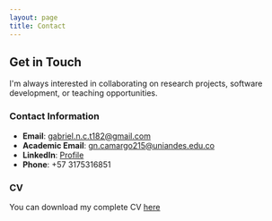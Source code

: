 ```yaml
---
layout: page
title: Contact
---
```


## Get in Touch

I'm always interested in collaborating on research projects, software development, or teaching opportunities.

### Contact Information

- **Email**: [gabriel.n.c.t182@gmail.com](mailto:gabriel.n.c.t182@gmail.com)
- **Academic Email**: [gn.camargo215@uniandes.edu.co](mailto:gn.camargo215@uniandes.edu.co)
- **LinkedIn**: [Profile](https://www.linkedin.com/in/gabriel-n-camargo-toledo-02444384/)
- **Phone**: +57 3175316851

### CV

You can download my complete CV [here](assets/Gabriel-N-Camargo-Toledo-vita.pdf)
